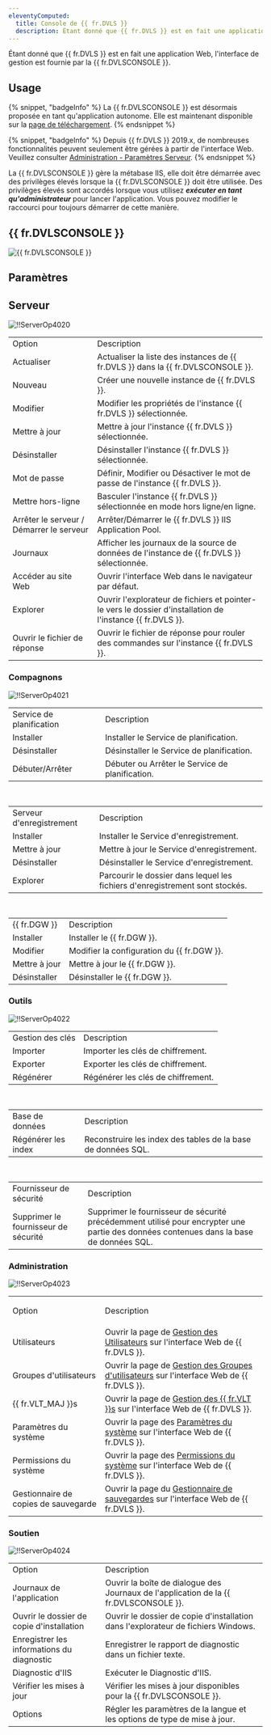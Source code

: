 ```yaml
---
eleventyComputed:
  title: Console de {{ fr.DVLS }}
  description: Étant donné que {{ fr.DVLS }} est en fait une application Web, l'interface de gestion est fournie par la {{ fr.DVLSCONSOLE }}.
---
```

Étant donné que {{ fr.DVLS }} est en fait une application Web, l'interface de gestion est fournie par la {{ fr.DVLSCONSOLE }}.

## Usage

{% snippet, "badgeInfo" %}
La {{ fr.DVLSCONSOLE }} est désormais proposée en tant qu'application autonome. Elle est maintenant disponible sur la [page de téléchargement](https://server.devolutions.net/fr/home/download).
{% endsnippet %}

{% snippet, "badgeInfo" %}
Depuis {{ fr.DVLS }} 2019.x, de nombreuses fonctionnalités peuvent seulement être gérées à partir de l'interface Web. Veuillez consulter [Administration - Paramètres Serveur](/fr/server/web-interface/administration/configuration/server-settings/).
{% endsnippet %}

La {{ fr.DVLSCONSOLE }} gère la métabase IIS, elle doit être démarrée avec des privilèges élevés lorsque la {{ fr.DVLSCONSOLE }} doit être utilisée. Des privilèges élevés sont accordés lorsque vous utilisez ***exécuter en tant qu'administrateur*** pour lancer l'application. Vous pouvez modifier le raccourci pour toujours démarrer de cette manière.

## {{ fr.DVLSCONSOLE }}

![{{ fr.DVLSCONSOLE }}](https://cdnweb.devolutions.net/docs/fr/server/ServerOp8005.png)

## Paramètres

## Serveur

![!!ServerOp4020](https://cdnweb.devolutions.net/docs/fr/server/ServerOp4020.png)

<table>
	<tr>
		<td>
Option
		</td>
		<td>
Description
		</td>
	</tr>
	<tr>
		<td>
Actualiser
		</td>
		<td>
Actualiser la liste des instances de {{ fr.DVLS }} dans la {{ fr.DVLSCONSOLE }}.
		</td>
	</tr>
	<tr>
		<td>
Nouveau
		</td>
		<td>
Créer une nouvelle instance de {{ fr.DVLS }}.
		</td>
	</tr>
	<tr>
		<td>
Modifier
		</td>
		<td>
Modifier les propriétés de l'instance {{ fr.DVLS }} sélectionnée.
		</td>
	</tr>
	<tr>
		<td>
Mettre à jour
		</td>
		<td>
Mettre à jour l'instance {{ fr.DVLS }} sélectionnée.
		</td>
	</tr>
	<tr>
		<td>
Désinstaller
		</td>
		<td>
Désinstaller l'instance {{ fr.DVLS }} sélectionnée.
		</td>
	</tr>
	<tr>
		<td>
Mot de passe
		</td>
		<td>
Définir, Modifier ou Désactiver le mot de passe de l'instance {{ fr.DVLS }}.
		</td>
	</tr>
	<tr>
		<td>
Mettre hors-ligne
		</td>
		<td>
Basculer l'instance {{ fr.DVLS }} sélectionnée en mode hors ligne/en ligne.
		</td>
	</tr>
	<tr>
		<td>
Arrêter le serveur / Démarrer le serveur
		</td>
		<td>
Arrêter/Démarrer le {{ fr.DVLS }} IIS Application Pool.
		</td>
	</tr>
	<tr>
		<td>
Journaux
		</td>
		<td>
Afficher les journaux de la source de données de l'instance de {{ fr.DVLS }} sélectionnée.
		</td>
	</tr>
	<tr>
		<td>
Accéder au site Web
		</td>
		<td>
Ouvrir l'interface Web dans le navigateur par défaut.
		</td>
	</tr>
	<tr>
		<td>
Explorer
		</td>
		<td>
Ouvrir l'explorateur de fichiers et pointer-le vers le dossier d'installation de l'instance {{ fr.DVLS }}.
		</td>
	</tr>
	<tr>
		<td>
Ouvrir le fichier de réponse
		</td>
		<td>
Ouvrir le fichier de réponse pour rouler des commandes sur l'instance {{ fr.DVLS }}.
		</td>
	</tr>
</table>

### Compagnons

![!!ServerOp4021](https://cdnweb.devolutions.net/docs/fr/server/ServerOp4021.png)

<table>
	<tr>
		<td>
Service de planification
		</td>
		<td>
Description
		</td>
	</tr>
	<tr>
		<td>
Installer
		</td>
		<td>
Installer le Service de planification.
		</td>
	</tr>
	<tr>
		<td>
Désinstaller
		</td>
		<td>
Désinstaller le Service de planification.
		</td>
	</tr>
	<tr>
		<td>
Débuter/Arrêter
		</td>
		<td>
Débuter ou Arrêter le Service de planification.
		</td>
    </tr>
</table>
  <br>

<table>
	<tr>
		<td>
Serveur d'enregistrement
		</td>
		<td>
Description
		</td>
	</tr>
	<tr>
		<td>
Installer
		</td>
		<td>
Installer le Service d'enregistrement.
		</td>
	</tr>
	<tr>
		<td>
Mettre à jour
		</td>
		<td>
Mettre à jour le Service d'enregistrement.
		</td>
	</tr>
	<tr>
		<td>
Désinstaller
		</td>
		<td>
Désinstaller le Service d'enregistrement.
		</td>
	</tr>
	<tr>
		<td>
Explorer
		</td>
		<td>
Parcourir le dossier dans lequel les fichiers d'enregistrement sont stockés.
		</td>
	</tr>
</table>
  <br>

<table>
	<tr>
		<td>
{{ fr.DGW }}
		</td>
		<td>
Description
		</td>
	</tr>
	<tr>
		<td>
Installer
		</td>
		<td>
Installer le {{ fr.DGW }}.
		</td>
	</tr>
	<tr>
		<td>
Modifier
		</td>
		<td>
Modifier la configuration du {{ fr.DGW }}.
		</td>
	</tr>
	<tr>
		<td>
Mettre à jour
		</td>
		<td>
Mettre à jour le {{ fr.DGW }}.
		</td>
	</tr>
	<tr>
		<td>
Désinstaller
		</td>
		<td>
Désinstaller le {{ fr.DGW }}.
		</td>
	</tr>
</table>

### Outils

![!!ServerOp4022](https://cdnweb.devolutions.net/docs/fr/server/ServerOp4022.png)

<table>
	<tr>
		<td>
Gestion des clés
		</td>
		<td>
Description
		</td>
	</tr>
	<tr>
		<td>
Importer
		</td>
		<td>
Importer les clés de chiffrement.
		</td>
	</tr>
	<tr>
		<td>
Exporter
		</td>
		<td>
Exporter les clés de chiffrement.
		</td>
	</tr>
	<tr>
		<td>
Régénérer
		</td>
		<td>
Régénérer les clés de chiffrement.
		</td>
	</tr>
</table>
<br>

<table>
	<tr>
		<td>
Base de données
		</td>
		<td>
Description
		</td>
	</tr>
	<tr>
		<td>
Régénérer les index
		</td>
		<td>
Reconstruire les index des tables de la base de données SQL.
		</td>
	</tr>
</table>
<br>

<table>
	<tr>
		<td>
Fournisseur de sécurité
		</td>
		<td>
Description
		</td>
	</tr>
	<tr>
		<td>
Supprimer le fournisseur de sécurité
		</td>
		<td>
Supprimer le fournisseur de sécurité précédemment utilisé pour encrypter une partie des données contenues dans la base de données SQL.
		</td>
	</tr>
</table>

### Administration

![!!ServerOp4023](https://cdnweb.devolutions.net/docs/fr/server/ServerOp4023.png)

<table>
		<td>

Option
		</td>
		<td>
Description
		</td>
	</tr>
	<tr>
		<td>
Utilisateurs
		</td>
		<td>
Ouvrir la page de [Gestion des Utilisateurs](/fr/server/web-interface/administration/security-management/users/) sur l'interface Web de {{ fr.DVLS }}.
		</td>
	</tr>
	<tr>
		<td>
Groupes d'utilisateurs
		</td>
		<td>
Ouvrir la page de [Gestion des Groupes d'utilisateurs](/fr/server/web-interface/administration/security-management/user-groups/) sur l'interface Web de {{ fr.DVLS }}.
		</td>
	</tr>
	<tr>
		<td>
{{ fr.VLT_MAJ }}s
		</td>
		<td>
Ouvrir la page de [Gestion des {{ fr.VLT }}s](/fr/server/web-interface/administration/security-management/vaults/) sur l'interface Web de {{ fr.DVLS }}.
		</td>
	</tr>
	<tr>
		<td>
Paramètres du système
		</td>
		<td>
Ouvrir la page des [Paramètres du système](/fr/server/web-interface/administration/configuration/system-settings/) sur l'interface Web de {{ fr.DVLS }}.
		</td>
	</tr>
	<tr>
		<td>
Permissions du système
		</td>
		<td>
Ouvrir la page des [Permissions du système](/fr/server/web-interface/administration/configuration/system-permissions/) sur l'interface Web de {{ fr.DVLS }}.
		</td>
	</tr>
	<tr>
		<td>
Gestionnaire de copies de sauvegarde
		</td>
		<td>
Ouvrir la page du [Gestionnaire de sauvegardes](/fr/server/web-interface/administration/backup/backup-manager/) sur l'interface Web de {{ fr.DVLS }}.
		</td>
	</tr>
</table>

### Soutien

![!!ServerOp4024](https://cdnweb.devolutions.net/docs/fr/server/ServerOp4024.png)

<table>
	<tr>
		<td>
Option
		</td>
		<td>
Description
		</td>
	</tr>
	<tr>
		<td>
Journaux de l'application
		</td>
		<td>
Ouvrir la boîte de dialogue des Journaux de l'application de la {{ fr.DVLSCONSOLE }}.
		</td>
	</tr>
	<tr>
		<td>
Ouvrir le dossier de copie d'installation
		</td>
		<td>
Ouvrir le dossier de copie d'installation dans l'explorateur de fichiers Windows.
		</td>
	</tr>
	<tr>
		<td>
Enregistrer les informations du diagnostic
		</td>
		<td>
Enregistrer le rapport de diagnostic dans un fichier texte.
		</td>
	</tr>
	<tr>
		<td>
Diagnostic d'IIS
		</td>
		<td>
Exécuter le Diagnostic d'IIS.
		</td>
	</tr>
	<tr>
		<td>
Vérifier les mises à jour
		</td>
		<td>
Vérifier les mises à jour disponibles pour la {{ fr.DVLSCONSOLE }}.
		</td>
	</tr>
	<tr>
		<td>
Options
		</td>
		<td>
Régler les paramètres de la langue et les options de type de mise à jour.
		</td>
	</tr>
</table>
